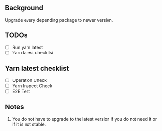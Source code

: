
## Background
Upgrade every depending package to newer version.

## TODOs

- [ ] Run yarn latest
- [ ] Yarn latest checklist

## Yarn latest checklist
- [ ] Operation Check
- [ ] Yarn Inspect Check
- [ ] E2E Test

## Notes

1. You do not have to upgrade to the latest version if you do not need it or if it is not stable.